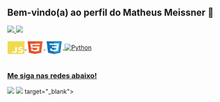 ## Bem-vindo(a) ao perfil do Matheus Meissner 🦖

 <div>
   <a href="https://github.com/matheus-meissner">
   <img height="180em" src="https://github-readme-stats.vercel.app/api?username=matheus-meissner&show_icons=true&theme=dark&include_all_commits=true&count_private=true"/>
   <img height="180em" src="https://github-readme-stats.vercel.app/api/top-langs/?username=matheus-meissner&layout=compact&langs_count=6&theme=tokyonight"/>
</div>
    
<div style="display: inline_block"><br>
  <img align="center" alt="Js" height="30" width="40" src="https://raw.githubusercontent.com/devicons/devicon/master/icons/javascript/javascript-plain.svg">
  <img align="center" alt="HTML" height="30" width="40" src="https://raw.githubusercontent.com/devicons/devicon/master/icons/html5/html5-original.svg">
  <img align="center" alt="CSS" height="30" width="40" src="https://raw.githubusercontent.com/devicons/devicon/master/icons/css3/css3-original.svg">   
  <img align="center" alt="Python" height="30" width="40" src="[https://raw.githubusercontent.com/devicons/devicon/master/icons/](https://cdn.jsdelivr.net/gh/devicons/devicon/icons/python/python-original.svg)"> 
            
            
          
          
          
</div>
 
<br>
 
### Me siga nas redes abaixo!
 
<div> 
  <a href="https://instagram.com/mat.meissner" target="_blank"><img src="https://img.shields.io/badge/-Instagram-%23E4405F?style=for-the-badge&logo=instagram&logoColor=white" target="_blank"></a>
  <a href = "mailto:matheus.iembo@gmail.com"><img src="https://img.shields.io/badge/-Gmail-%23333?style=for-the-badge&logo=gmail&logoColor=white" target="_blank"></a>
 target="_blank"></a>
</div>
